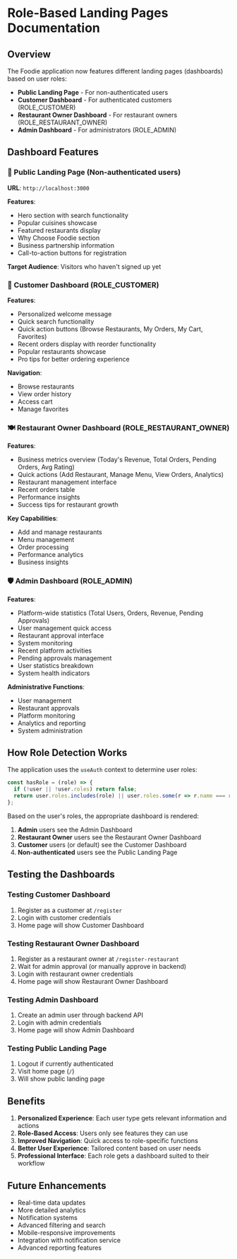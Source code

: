 # Role-Based Landing Pages Documentation

## Overview
The Foodie application now features different landing pages (dashboards) based on user roles:
- **Public Landing Page** - For non-authenticated users
- **Customer Dashboard** - For authenticated customers (ROLE_CUSTOMER)
- **Restaurant Owner Dashboard** - For restaurant owners (ROLE_RESTAURANT_OWNER)
- **Admin Dashboard** - For administrators (ROLE_ADMIN)

## Dashboard Features

### 🌟 Public Landing Page (Non-authenticated users)
**URL**: `http://localhost:3000`

**Features**:
- Hero section with search functionality
- Popular cuisines showcase
- Featured restaurants display
- Why Choose Foodie section
- Business partnership information
- Call-to-action buttons for registration

**Target Audience**: Visitors who haven't signed up yet

### 👤 Customer Dashboard (ROLE_CUSTOMER)
**Features**:
- Personalized welcome message
- Quick search functionality
- Quick action buttons (Browse Restaurants, My Orders, My Cart, Favorites)
- Recent orders display with reorder functionality
- Popular restaurants showcase
- Pro tips for better ordering experience

**Navigation**:
- Browse restaurants
- View order history
- Access cart
- Manage favorites

### 🍽️ Restaurant Owner Dashboard (ROLE_RESTAURANT_OWNER)
**Features**:
- Business metrics overview (Today's Revenue, Total Orders, Pending Orders, Avg Rating)
- Quick actions (Add Restaurant, Manage Menu, View Orders, Analytics)
- Restaurant management interface
- Recent orders table
- Performance insights
- Success tips for restaurant growth

**Key Capabilities**:
- Add and manage restaurants
- Menu management
- Order processing
- Performance analytics
- Business insights

### 🛡️ Admin Dashboard (ROLE_ADMIN)
**Features**:
- Platform-wide statistics (Total Users, Orders, Revenue, Pending Approvals)
- User management quick access
- Restaurant approval interface
- System monitoring
- Recent platform activities
- Pending approvals management
- User statistics breakdown
- System health indicators

**Administrative Functions**:
- User management
- Restaurant approvals
- Platform monitoring
- Analytics and reporting
- System administration

## How Role Detection Works

The application uses the `useAuth` context to determine user roles:

```javascript
const hasRole = (role) => {
  if (!user || !user.roles) return false;
  return user.roles.includes(role) || user.roles.some(r => r.name === role);
};
```

Based on the user's roles, the appropriate dashboard is rendered:
1. **Admin** users see the Admin Dashboard
2. **Restaurant Owner** users see the Restaurant Owner Dashboard  
3. **Customer** users (or default) see the Customer Dashboard
4. **Non-authenticated** users see the Public Landing Page

## Testing the Dashboards

### Testing Customer Dashboard
1. Register as a customer at `/register`
2. Login with customer credentials
3. Home page will show Customer Dashboard

### Testing Restaurant Owner Dashboard
1. Register as a restaurant owner at `/register-restaurant`
2. Wait for admin approval (or manually approve in backend)
3. Login with restaurant owner credentials
4. Home page will show Restaurant Owner Dashboard

### Testing Admin Dashboard
1. Create an admin user through backend API
2. Login with admin credentials
3. Home page will show Admin Dashboard

### Testing Public Landing Page
1. Logout if currently authenticated
2. Visit home page (`/`)
3. Will show public landing page

## Benefits

1. **Personalized Experience**: Each user type gets relevant information and actions
2. **Role-Based Access**: Users only see features they can use
3. **Improved Navigation**: Quick access to role-specific functions
4. **Better User Experience**: Tailored content based on user needs
5. **Professional Interface**: Each role gets a dashboard suited to their workflow

## Future Enhancements

- Real-time data updates
- More detailed analytics
- Notification systems
- Advanced filtering and search
- Mobile-responsive improvements
- Integration with notification service
- Advanced reporting features
